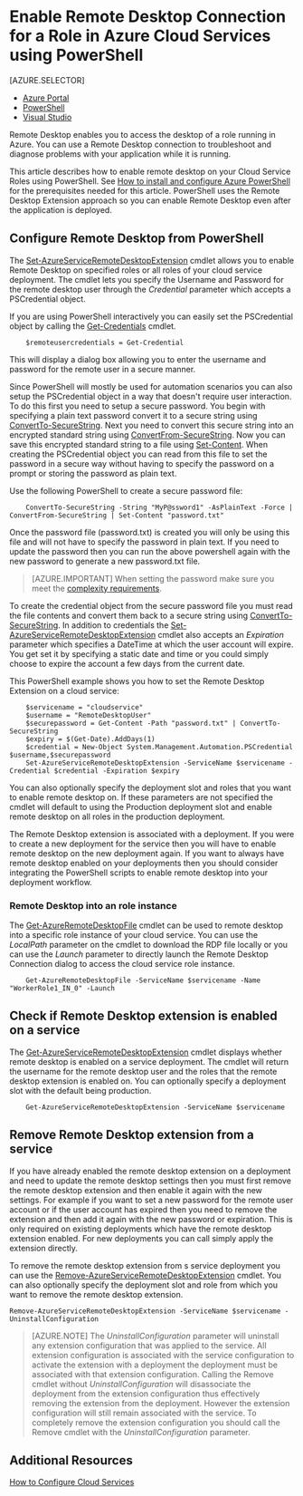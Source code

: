 <properties 
pageTitle="Enable Remote Desktop Connection for a Role in Azure Cloud Services" 
description="How to configure your azure cloud service application to allow remote desktop connections" 
services="cloud-services" 
documentationCenter="" 
authors="sbtron" 
manager="timlt" 
editor=""/>
<tags 
ms.service="cloud-services" 
ms.workload="tbd" 
ms.tgt_pltfrm="na" 
ms.devlang="na" 
ms.topic="article" 
ms.date="08/31/2015" 
ms.author="saurabh"/>

# Enable Remote Desktop Connection for a Role in Azure Cloud Services using PowerShell
[AZURE.SELECTOR]
- [Azure Portal](cloud-services-role-enable-remote-desktop.md)
- [PowerShell](cloud-services-role-enable-remote-desktop-powershell.md)
- [Visual Studio](https://msdn.microsoft.com/library/gg443832.aspx)


Remote Desktop enables you to access the desktop of a role running in Azure. You can use a Remote Desktop connection to troubleshoot and diagnose problems with your application while it is running. 

This article describes how to enable remote desktop on your Cloud Service Roles using PowerShell. See [How to install and configure Azure PowerShell](powershell-install-configure.md) for the prerequisites needed for this article. PowerShell uses the Remote Desktop Extension approach so you can enable Remote Desktop even after the application is deployed. 


## Configure Remote Desktop from PowerShell

The [Set-AzureServiceRemoteDesktopExtension](https://msdn.microsoft.com/library/azure/dn495117.aspx) cmdlet allows you to enable Remote Desktop on specified roles or all roles of your cloud service deployment. The cmdlet lets you specify the Username and Password for the remote desktop user through the *Credential* parameter which accepts a PSCredential object.

If you are using PowerShell interactively you can easily set the PSCredential object by calling the [Get-Credentials](https://technet.microsoft.com/library/hh849815.aspx) cmdlet. 

```
	$remoteusercredentials = Get-Credential
```

This will display a dialog box allowing you to enter the username and password for the remote user in a secure manner. 

Since PowerShell will mostly be used for automation scenarios you can also setup the PSCredential object in a way that doesn't require user interaction. To do this first you need to setup a secure password. You begin with specifying a plain text password convert it to a secure string using [ConvertTo-SecureString](https://technet.microsoft.com/library/hh849818.aspx). Next you need to convert this secure string into an encrypted standard string using [ConvertFrom-SecureString](https://technet.microsoft.com/library/hh849814.aspx). Now you can save this encrypted standard string to a file using [Set-Content](https://technet.microsoft.com/library/ee176959.aspx). When creating the PSCredential object you can read from this file to set the password in a secure way without having to specify the password on a prompt or storing the password as plain text. 

Use the following PowerShell to create a secure password file:  

```
	ConvertTo-SecureString -String "MyP@ssword1" -AsPlainText -Force | ConvertFrom-SecureString | Set-Content "password.txt"
``` 

Once the password file (password.txt) is created you will only be using this file and will not have to specify the password in plain text. If you need to update the password then you can run the above powershell again with the new password to generate a new password.txt file. 

>[AZURE.IMPORTANT] When setting the password make sure you meet the [complexity requirements](https://technet.microsoft.com/library/cc786468.aspx). 

To create the credential object from the secure password file you must read the file contents and convert them back to a secure string using [ConvertTo-SecureString](https://technet.microsoft.com/library/hh849818.aspx). In addition to credentials the [Set-AzureServiceRemoteDesktopExtension](https://msdn.microsoft.com/library/azure/dn495117.aspx) cmdlet also accepts an *Expiration* parameter which specifies a DateTime at which the user account will expire. You get set it by specifying a static date and time or you could simply choose to expire the account a few days from the current date.

This PowerShell example shows you how to set the Remote Desktop Extension on a cloud service:   

```
	$servicename = "cloudservice"
	$username = "RemoteDesktopUser"
	$securepassword = Get-Content -Path "password.txt" | ConvertTo-SecureString
	$expiry = $(Get-Date).AddDays(1)
	$credential = New-Object System.Management.Automation.PSCredential $username,$securepassword
	Set-AzureServiceRemoteDesktopExtension -ServiceName $servicename -Credential $credential -Expiration $expiry 
```
You can also optionally specify the deployment slot and roles that you want to enable remote desktop on. If these parameters are not specified the cmdlet will default to using the Production deployment slot and enable remote desktop on all roles in the production deployment. 

The Remote Desktop extension is associated with a deployment. If you were to create a new deployment for the service then you will have to enable remote desktop on the new deployment again. If you want to always have remote desktop enabled on your deployments then you should consider integrating the PowerShell scripts to enable remote desktop into your deployment workflow.


### Remote Desktop into an role instance
The [Get-AzureRemoteDesktopFile](https://msdn.microsoft.com/library/azure/dn495261.aspx) cmdlet can be used to remote desktop into a specific role instance of your cloud service. You can use the *LocalPath* parameter on the cmdlet to download the RDP file locally or you can use the *Launch* parameter to directly launch the Remote Desktop Connection dialog to access the cloud service role instance.

```
	Get-AzureRemoteDesktopFile -ServiceName $servicename -Name "WorkerRole1_IN_0" -Launch
```


## Check if Remote Desktop extension is enabled on a service 
The [Get-AzureServiceRemoteDesktopExtension](https://msdn.microsoft.com/library/azure/dn495261.aspx) cmdlet displays whether remote desktop is enabled on a service deployment. The cmdlet will return the username for the remote desktop user and the roles that the remote desktop extension is enabled on. You can optionally specify a deployment slot with the default being production.

```
	Get-AzureServiceRemoteDesktopExtension -ServiceName $servicename
```

## Remove Remote Desktop extension from a service 
If you have already enabled the remote desktop extension on a deployment and need to update the remote desktop settings then you must first remove the remote desktop extension and then enable it again with the new settings. For example if you want to set a new password for the remote user account or if the user account has expired then you need to remove the extension and then add it again with the new password or expiration. This is only required on existing deployments which have the remote desktop extension enabled. For new deployments you can call simply apply the extension directly.

To remove the remote desktop extension from s service deployment you can use the [Remove-AzureServiceRemoteDesktopExtension](https://msdn.microsoft.com/library/azure/dn495280.aspx) cmdlet. You can also optionally specify the deployment slot and role from which you want to remove the remote desktop extension. 

```
Remove-AzureServiceRemoteDesktopExtension -ServiceName $servicename -UninstallConfiguration

```  

>[AZURE.NOTE] The *UninstallConfiguration* parameter will uninstall any extension configuration that was applied to the service. All extension configuration is associated with the service configuration to activate the extension with a deployment the deployment must be associated with that extension configuration. Calling the Remove cmdlet without *UninstallConfiguration* will disassociate the deployment from the extension configuration thus effectively removing the extension from the deployment. However the extension configuration will still remain associated with the service. To completely remove the extension configuration you should call the Remove cmdlet with the *UninstallConfiguration* parameter. 



## Additional Resources

[How to Configure Cloud Services](cloud-services-how-to-configure.md)